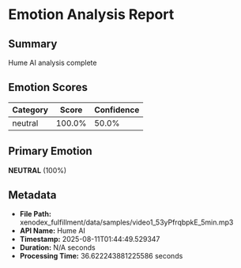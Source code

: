 # Emotion Analysis Report

## Summary

Hume AI analysis complete

## Emotion Scores

| Category | Score | Confidence |
|----------|-------|------------|
| neutral | 100.0% | 50.0% |

## Primary Emotion

**NEUTRAL** (100%)

## Metadata

- **File Path:** xenodex_fulfillment/data/samples/video1_53yPfrqbpkE_5min.mp3
- **API Name:** Hume AI
- **Timestamp:** 2025-08-11T01:44:49.529347
- **Duration:** N/A seconds
- **Processing Time:** 36.622243881225586 seconds

